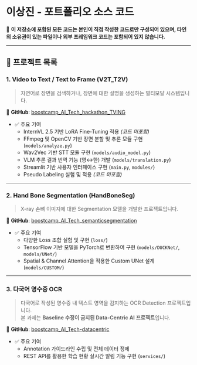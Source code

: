 # 이상진 - 포트폴리오 소스 코드

📌 **이 저장소에 포함된 모든 코드는 본인이 직접 작성한 코드로만 구성되어 있으며, 타인의 소유권이 있는 파일이나 외부 프레임워크 코드는 포함되어 있지 않습니다.**

---

## 📁 프로젝트 목록

### 1. Video to Text / Text to Frame (V2T_T2V)

> 자연어로 장면을 검색하거나, 장면에 대한 설명을 생성하는 멀티모달 시스템입니다.

🔗 **GitHub**: [boostcamp_AI_Tech_hackathon_TVING](https://github.com/DrunkLee/boostcamp_AI_Tech_hackathon_TVING)

- ✅ 주요 기여
  - InternVL 2.5 기반 LoRA Fine-Tuning 적용 *(코드 미포함)*
  - FFmpeg 및 OpenCV 기반 장면 분할 및 추론 모듈 구현 (`models/analyze.py`)
  - Wav2Vec 기반 STT 모듈 구현 (`models/audio_model.py`)
  - VLM 추론 결과 번역 기능 (영↔한) 개발 (`models/translation.py`)
  - Streamlit 기반 사용자 인터페이스 구현 (`main.py`, `modules/`)
  - Pseudo Labeling 실험 및 적용 *(코드 미포함)*

---

### 2. Hand Bone Segmentation (HandBoneSeg)

> X-ray 손뼈 이미지에 대한 Segmentation 모델을 개발한 프로젝트입니다.

🔗 **GitHub**: [boostcamp_AI_Tech_semanticsegmentation](https://github.com/DrunkLee/boostcamp_AI_Tech_semanticsegmentation)

- ✅ 주요 기여
  - 다양한 Loss 조합 실험 및 구현 (`loss/`)
  - TensorFlow 기반 모델을 PyTorch로 변환하여 구현 (`models/DUCKNet/`, `models/UNet/`)
  - Spatial & Channel Attention을 적용한 Custom UNet 설계 (`models/CUSTOM/`)

---

### 3. 다국어 영수증 OCR

> 다국어로 작성된 영수증 내 텍스트 영역을 감지하는 OCR Detection 프로젝트입니다.  
> 본 과제는 **Baseline 수정이 금지된 Data-Centric AI 프로젝트**입니다.

🔗 **GitHub**: [boostcamp_AI_Tech-datacentric](https://github.com/DrunkLee/boostcamp_AI_Tech-datacentric)

- ✅ 주요 기여
  - Annotation 가이드라인 수립 및 전체 데이터 정제
  - REST API를 활용한 학습 현황 실시간 알림 기능 구현 (`services/`)
